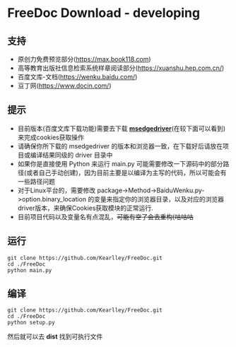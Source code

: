 # FreeDoc Download - developing

## 支持
- 原创力免费预览部分(https://max.book118.com)
- 高等教育出版社信息检索系统样章阅读部分(https://xuanshu.hep.com.cn/)
- 百度文库-文档(https://wenku.baidu.com/)
- 豆丁网(https://www.docin.com/)
## 提示
- 目前版本(百度文库下载功能)需要去下载 **[msedgedriver](https://developer.microsoft.com/en-us/microsoft-edge/tools/webdriver/)**(在较下面可以看到) 来完成cookies获取操作
- 请确保你所下载的 msedgedriver 的版本和浏览器一致，在下载好后请放在项目或编译结果同级的 driver 目录中
- 如果你是直接使用 Python 来运行 main.py 可能需要修改一下源码中的部分路径(或者自己手动创建)，因为目前主要是以编译为主写的代码，所以可能会有一些路径问题
- 对于Linux平台的，需要修改 package->Method->BaiduWenku.py->option.binary_location 的变量来指定你的浏览器目录，以及对应的浏览器driver版本，来确保Cookies获取模块的正常运行.
- 目前项目代码以及变量名有点混乱，~~可能有空了会去重构(咕咕咕~~
## 运行
```shell
git clone https://github.com/Kearlley/FreeDoc.git
cd ./FreeDoc
python main.py
```
## 编译
```shell
git clone https://github.com/Kearlley/FreeDoc.git
cd ./FreeDoc
python setup.py
```
然后就可以去 **dist** 找到可执行文件
